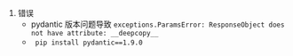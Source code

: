 1. 错误
   - pydantic 版本问题导致 `exceptions.ParamsError: ResponseObject does not have attribute: __deepcopy__`
   - ` pip install pydantic==1.9.0`